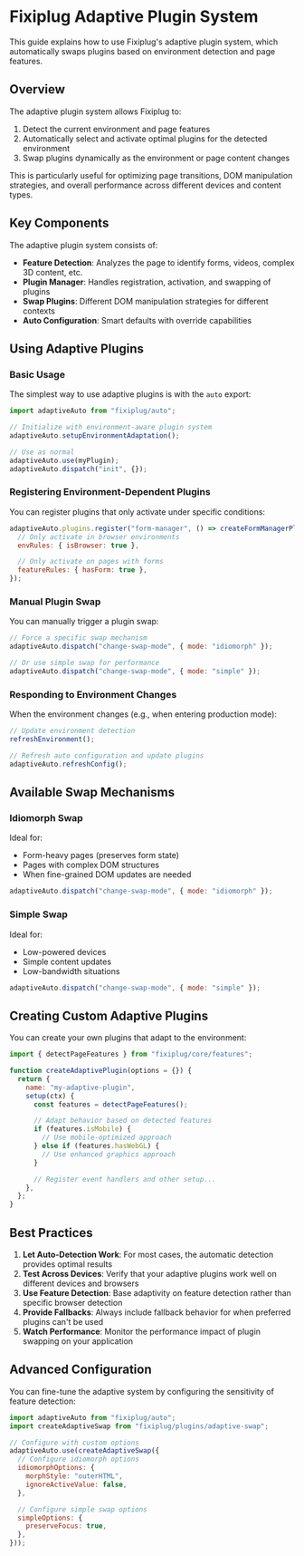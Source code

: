 # Fixiplug Adaptive Plugin System

This guide explains how to use Fixiplug's adaptive plugin system, which
automatically swaps plugins based on environment detection and page features.

## Overview

The adaptive plugin system allows Fixiplug to:

1. Detect the current environment and page features
2. Automatically select and activate optimal plugins for the detected
   environment
3. Swap plugins dynamically as the environment or page content changes

This is particularly useful for optimizing page transitions, DOM manipulation
strategies, and overall performance across different devices and content types.

## Key Components

The adaptive plugin system consists of:

- **Feature Detection**: Analyzes the page to identify forms, videos, complex 3D
  content, etc.
- **Plugin Manager**: Handles registration, activation, and swapping of plugins
- **Swap Plugins**: Different DOM manipulation strategies for different contexts
- **Auto Configuration**: Smart defaults with override capabilities

## Using Adaptive Plugins

### Basic Usage

The simplest way to use adaptive plugins is with the `auto` export:

```javascript
import adaptiveAuto from "fixiplug/auto";

// Initialize with environment-aware plugin system
adaptiveAuto.setupEnvironmentAdaptation();

// Use as normal
adaptiveAuto.use(myPlugin);
adaptiveAuto.dispatch("init", {});
```

### Registering Environment-Dependent Plugins

You can register plugins that only activate under specific conditions:

```javascript
adaptiveAuto.plugins.register("form-manager", () => createFormManagerPlugin(), {
  // Only activate in browser environments
  envRules: { isBrowser: true },

  // Only activate on pages with forms
  featureRules: { hasForm: true },
});
```

### Manual Plugin Swap

You can manually trigger a plugin swap:

```javascript
// Force a specific swap mechanism
adaptiveAuto.dispatch("change-swap-mode", { mode: "idiomorph" });

// Or use simple swap for performance
adaptiveAuto.dispatch("change-swap-mode", { mode: "simple" });
```

### Responding to Environment Changes

When the environment changes (e.g., when entering production mode):

```javascript
// Update environment detection
refreshEnvironment();

// Refresh auto configuration and update plugins
adaptiveAuto.refreshConfig();
```

## Available Swap Mechanisms

### Idiomorph Swap

Ideal for:

- Form-heavy pages (preserves form state)
- Pages with complex DOM structures
- When fine-grained DOM updates are needed

```javascript
adaptiveAuto.dispatch("change-swap-mode", { mode: "idiomorph" });
```

### Simple Swap

Ideal for:

- Low-powered devices
- Simple content updates
- Low-bandwidth situations

```javascript
adaptiveAuto.dispatch("change-swap-mode", { mode: "simple" });
```

## Creating Custom Adaptive Plugins

You can create your own plugins that adapt to the environment:

```javascript
import { detectPageFeatures } from "fixiplug/core/features";

function createAdaptivePlugin(options = {}) {
  return {
    name: "my-adaptive-plugin",
    setup(ctx) {
      const features = detectPageFeatures();

      // Adapt behavior based on detected features
      if (features.isMobile) {
        // Use mobile-optimized approach
      } else if (features.hasWebGL) {
        // Use enhanced graphics approach
      }

      // Register event handlers and other setup...
    },
  };
}
```

## Best Practices

1. **Let Auto-Detection Work**: For most cases, the automatic detection provides
   optimal results
2. **Test Across Devices**: Verify that your adaptive plugins work well on
   different devices and browsers
3. **Use Feature Detection**: Base adaptivity on feature detection rather than
   specific browser detection
4. **Provide Fallbacks**: Always include fallback behavior for when preferred
   plugins can't be used
5. **Watch Performance**: Monitor the performance impact of plugin swapping on
   your application

## Advanced Configuration

You can fine-tune the adaptive system by configuring the sensitivity of feature
detection:

```javascript
import adaptiveAuto from "fixiplug/auto";
import createAdaptiveSwap from "fixiplug/plugins/adaptive-swap";

// Configure with custom options
adaptiveAuto.use(createAdaptiveSwap({
  // Configure idiomorph options
  idiomorphOptions: {
    morphStyle: "outerHTML",
    ignoreActiveValue: false,
  },

  // Configure simple swap options
  simpleOptions: {
    preserveFocus: true,
  },
}));
```
